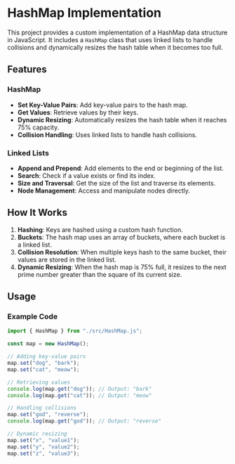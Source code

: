 # HashMap Implementation

This project provides a custom implementation of a HashMap data structure in JavaScript. It includes a `HashMap` class that uses linked lists to handle collisions and dynamically resizes the hash table when it becomes too full.

## Features

### HashMap
- **Set Key-Value Pairs**: Add key-value pairs to the hash map.
- **Get Values**: Retrieve values by their keys.
- **Dynamic Resizing**: Automatically resizes the hash table when it reaches 75% capacity.
- **Collision Handling**: Uses linked lists to handle hash collisions.

### Linked Lists
- **Append and Prepend**: Add elements to the end or beginning of the list.
- **Search**: Check if a value exists or find its index.
- **Size and Traversal**: Get the size of the list and traverse its elements.
- **Node Management**: Access and manipulate nodes directly.

## How It Works

1. **Hashing**: Keys are hashed using a custom hash function.
2. **Buckets**: The hash map uses an array of buckets, where each bucket is a linked list.
3. **Collision Resolution**: When multiple keys hash to the same bucket, their values are stored in the linked list.
4. **Dynamic Resizing**: When the hash map is 75% full, it resizes to the next prime number greater than the square of its current size.

## Usage

### Example Code
```javascript
import { HashMap } from "./src/HashMap.js";

const map = new HashMap();

// Adding key-value pairs
map.set("dog", "bark");
map.set("cat", "meow");

// Retrieving values
console.log(map.get("dog")); // Output: "bark"
console.log(map.get("cat")); // Output: "meow"

// Handling collisions
map.set("god", "reverse");
console.log(map.get("god")); // Output: "reverse"

// Dynamic resizing
map.set("x", "value1");
map.set("y", "value2");
map.set("z", "value3");